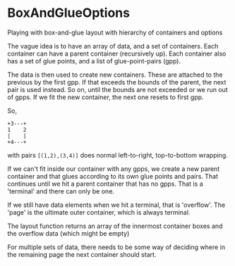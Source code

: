 # BoxAndGlueOptions
Playing with box-and-glue layout with hierarchy of containers and options

The vague idea is to have an array of data, and a set of containers.
Each container can have a parent container (recursively up).
Each container also has a set of glue points, and a list of glue-point-pairs (gpp).

The data is then used to create new containers. These are attached to the previous by the first gpp.
If that exceeds the bounds of the parent, the next pair is used instead. So on, until the bounds are not exceeded
or we run out of gpps. If we fit the new container, the next one resets to first gpp.

So,
```
+3---+
1    2
|    |
+4---+
```
with pairs `[(1,2),(3,4)]` does normal left-to-right, top-to-bottom wrapping.

If we can't fit inside our container with any gpps, we create a new parent container and that glues according to its own
glue points and pairs.
That continues until we hit a parent container that has no gpps. That is a 'terminal' and there can only be one.

If we still have data elements when we hit a terminal, that is 'overflow'.
The 'page' is the ultimate outer container, which is always terminal.

The layout function returns an array of the innermost container boxes and the overflow data (which might be empty)

For multiple sets of data, there needs to be some way of deciding where in the remaining page the next container should start.
